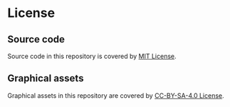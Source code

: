 # License

## Source code

Source code in this repository is covered by [MIT License](./.github/LICENSE_MIT.md).

## Graphical assets

Graphical assets in this repository are covered by [CC-BY-SA-4.0 License](./.github/LICENSE_CC-BY-SA-4.0.md).
